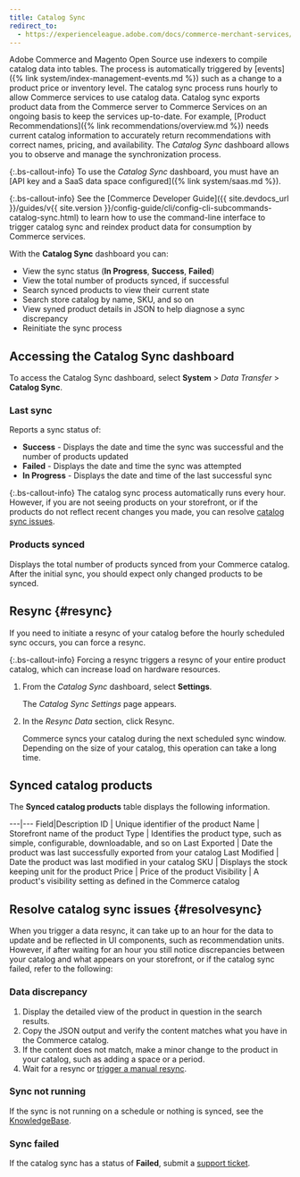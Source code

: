 ```yaml
---
title: Catalog Sync
redirect_to:
  - https://experienceleague.adobe.com/docs/commerce-merchant-services/user-guides/catalog-sync.html
---
```


Adobe Commerce and Magento Open Source use indexers to compile catalog data into tables. The process is automatically triggered by [events]({% link system/index-management-events.md %}) such as a change to a product price or inventory level. The catalog sync process runs hourly to allow Commerce services to use catalog data. Catalog sync exports product data from the Commerce server to Commerce Services on an ongoing basis to keep the services up-to-date. For example, [Product Recommendations]({% link recommendations/overview.md %}) needs current catalog information to accurately return recommendations with correct names, pricing, and availability. The _Catalog Sync_ dashboard allows you to observe and manage the synchronization process.

{:.bs-callout-info}
To use the _Catalog Sync_ dashboard, you must have an [API key and a SaaS data space configured]({% link system/saas.md %}).

{:.bs-callout-info}
See the [Commerce Developer Guide]({{ site.devdocs_url }}/guides/v{{ site.version }}/config-guide/cli/config-cli-subcommands-catalog-sync.html) to learn how to use the command-line interface to trigger catalog sync and reindex product data for consumption by Commerce services.

With the **Catalog Sync** dashboard you can:

- View the sync status (**In Progress**, **Success**, **Failed**)
- View the total number of products synced, if successful
- Search synced products to view their current state
- Search store catalog by name, SKU, and so on
- View syned product details in JSON to help diagnose a sync discrepancy
- Reinitiate the sync process

## Accessing the Catalog Sync dashboard

To access the Catalog Sync dashboard, select **System** > _Data Transfer_ > **Catalog Sync**.

### Last sync

Reports a sync status of:

- **Success** - Displays the date and time the sync was successful and the number of products updated
- **Failed** - Displays the date and time the sync was attempted
- **In Progress** - Displays the date and time of the last successful sync

{:.bs-callout-info}
The catalog sync process automatically runs every hour. However, if you are not seeing products on your storefront, or if the products do not reflect recent changes you made, you can resolve [catalog sync issues](#resolvesync).

### Products synced

Displays the total number of products synced from your Commerce catalog. After the initial sync, you should expect only changed products to be synced.

## Resync {#resync}

If you need to initiate a resync of your catalog before the hourly scheduled sync occurs, you can force a resync.

{:.bs-callout-info}
Forcing a resync triggers a resync of your entire product catalog, which can increase load on hardware resources.

1. From the _Catalog Sync_ dashboard, select **Settings**.

   The _Catalog Sync Settings_ page appears.

1. In the _Resync Data_ section, click <span class="btn">Resync</span>.

   Commerce syncs your catalog during the next scheduled sync window. Depending on the size of your catalog, this operation can take a long time.

## Synced catalog products

The **Synced catalog products** table displays the following information.

---|---
Field|Description
ID | Unique identifier of the product
Name | Storefront name of the product
Type | Identifies the product type, such as simple, configurable, downloadable, and so on
Last Exported | Date the product was last successfully exported from your catalog
Last Modified | Date the product was last modified in your catalog
SKU | Displays the stock keeping unit for the product
Price | Price of the product
Visibility | A product's visibility setting as defined in the Commerce catalog

## Resolve catalog sync issues {#resolvesync}

When you trigger a data resync, it can take up to an hour for the data to update and be reflected in UI components, such as recommendation units. However, if after waiting for an hour you still notice discrepancies between your catalog and what appears on your storefront, or if the catalog sync failed, refer to the following:

### Data discrepancy

1. Display the detailed view of the product in question in the search results.
1. Copy the JSON output and verify the content matches what you have in the Commerce catalog.
1. If the content does not match, make a minor change to the product in your catalog, such as adding a space or a period.
1. Wait for a resync or [trigger a manual resync](#resync).

### Sync not running

If the sync is not running on a schedule or nothing is synced, see the [KnowledgeBase](https://support.magento.com/hc/en-us/articles/360042224851).

### Sync failed

If the catalog sync has a status of **Failed**, submit a [support ticket](https://support.magento.com/hc/en-us/articles/360019088251).

